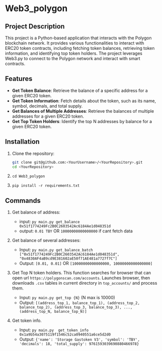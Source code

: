 # Web3_polygon

## Project Description

This project is a Python-based application that interacts with the Polygon blockchain network. It provides various functionalities to interact with ERC20 token contracts, including fetching token balances, retrieving token information, and identifying top token holders. The project leverages Web3.py to connect to the Polygon network and interact with smart contracts.

## Features

- **Get Token Balance**: Retrieve the balance of a specific address for a given ERC20 token.
- **Get Token Information**: Fetch details about the token, such as its name, symbol, decimals, and total supply.
- **Get Balances of Multiple Addresses**: Retrieve the balances of multiple addresses for a given ERC20 token.
- **Get Top Token Holders**: Identify the top N addresses by balance for a given ERC20 token.

## Installation

1. Clone the repository:
   ```sh
   git clone git@github.com:<YourUsername>/<YourRepository>.git
   cd <YourRepository>
   ```

2. `cd Web3_polygon`
3. `pip install -r requirements.txt`


## Commands

1. Get balance of address:
   
   - input: `py main.py get_balance 0x51f1774249Fc2B0C2603542Ac6184Ae1d048351d`
   - output: `0.01 TBY` OR `10000000000000000` if cant fetch data
  
2. Get balance of several addresses:
   
   - Input: `py main.py get_balance_batch ["0x51f1774249Fc2B0C2603542Ac6184Ae1d048351d", "0x4830AF4aB9cd9E381602aE50f71AE481a7727f7C"]`
   - Output: `[0.01, 0.01]` OR `[10000000000000000, 10000000000000000]`
  
3. Get Top N token holders. This function searches for browser that can open url `https://polygonscan.com/accounts`. Launches browser, then downloads `.csv` tables in current directory in `top_accounts/` and process them.

    - Input: `py main.py get_top {N}`  (N max is 10000)
    - Output: `[(address_top_1, balance_top_1), (address_top_2, balance_top_2), (address_top_3, balance_top_3), ..., (address_top_N, balance_top_N)]`

4. Get token info.

    - Input: `py main.py  get_token_info 0x1a9b54a3075119f1546c52ca0940551a6ce5d2d0`
    - Output: `{'name': 'Storage Gastoken V3', 'symbol': 'TBY', 'decimals': 18, 'total_supply': 9761593039690880466978}`